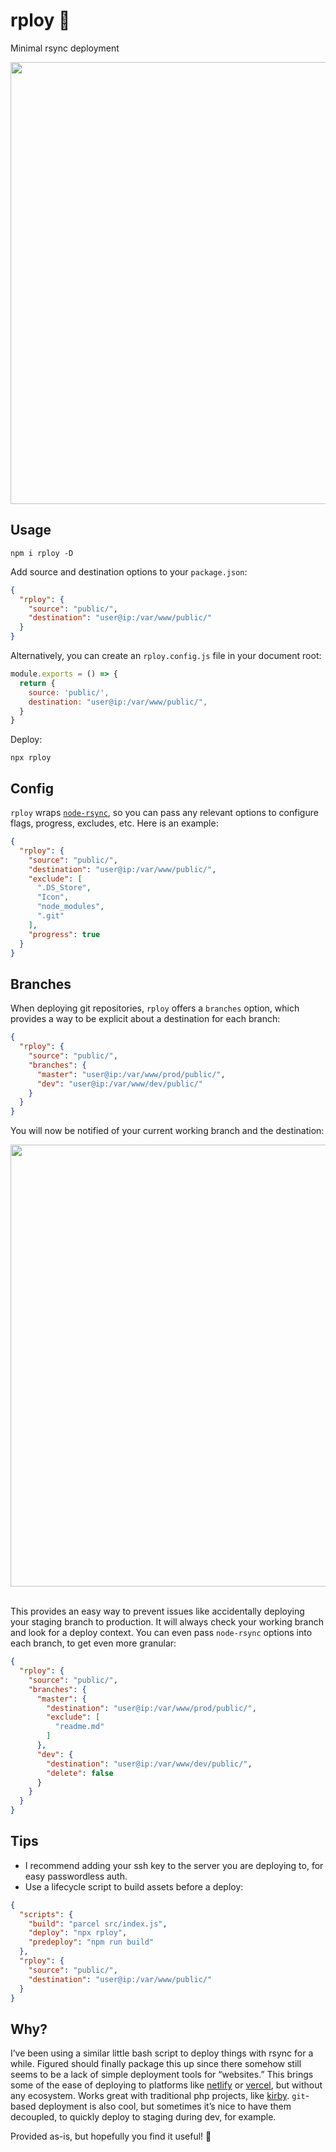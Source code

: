 # rploy 🚚

Minimal rsync deployment

<img src="https://files.jongacnik.com/rploy.gif" width="707" height="auto" />

## Usage

```
npm i rploy -D
```

Add source and destination options to your `package.json`:

```json
{
  "rploy": {
    "source": "public/",
    "destination": "user@ip:/var/www/public/"
  }
}
```

Alternatively, you can create an `rploy.config.js` file in your document root:
```js
module.exports = () => {
  return {
    source: 'public/',
    destination: "user@ip:/var/www/public/",
  }
}
```

Deploy:

```
npx rploy
```

## Config

`rploy` wraps [`node-rsync`](https://github.com/mattijs/node-rsync), so you can pass any relevant options to configure flags, progress, excludes, etc. Here is an example:

```json
{
  "rploy": {
    "source": "public/",
    "destination": "user@ip:/var/www/public/",
    "exclude": [
      ".DS_Store",
      "Icon",
      "node_modules",
      ".git"
    ],
    "progress": true
  }
}
```

## Branches

When deploying git repositories, `rploy` offers a `branches` option, which provides a way to be explicit about a destination for each branch:

```json
{
  "rploy": {
    "source": "public/",
    "branches": {
      "master": "user@ip:/var/www/prod/public/",
      "dev": "user@ip:/var/www/dev/public/"
    }
  }
}
```

You will now be notified of your current working branch and the destination:


<img src="https://files.jongacnik.com/rploy-3.gif" width="707" height="auto">

<br>This provides an easy way to prevent issues like accidentally deploying your staging branch to production. It will always check your working branch and look for a deploy context. You can even pass `node-rsync` options into each branch, to get even more granular:

```json
{
  "rploy": {
    "source": "public/",
    "branches": {
      "master": {
        "destination": "user@ip:/var/www/prod/public/",
        "exclude": [
          "readme.md"
        ]
      },
      "dev": {
        "destination": "user@ip:/var/www/dev/public/",
        "delete": false
      }
    }
  }
}
```

## Tips

- I recommend adding your ssh key to the server you are deploying to, for easy passwordless auth.
- Use a lifecycle script to build assets before a deploy:

```json
{
  "scripts": {
    "build": "parcel src/index.js",
    "deploy": "npx rploy",
    "predeploy": "npm run build"
  },
  "rploy": {
    "source": "public/",
    "destination": "user@ip:/var/www/public/"
  }
}
```

## Why?

I’ve been using a similar little bash script to deploy things with rsync for a while. Figured should finally package this up since there somehow still seems to be a lack of simple deployment tools for “websites.” This brings some of the ease of deploying to platforms like [netlify](https://www.netlify.com/) or [vercel](https://vercel.com), but without any ecosystem. Works great with traditional php projects, like [kirby](https://getkirby.com/). `git`-based deployment is also cool, but sometimes it’s nice to have them decoupled, to quickly deploy to staging during dev, for example.

Provided as-is, but hopefully you find it useful! 🥂

